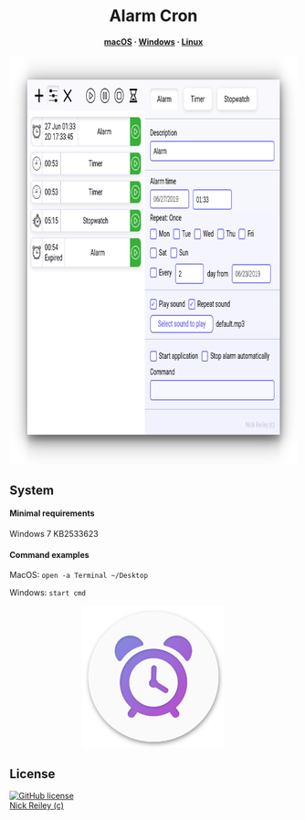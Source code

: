 <h1 align="center">Alarm Cron</h1>

<h4 align="center">
  <a href="https://github.com/bl00mber/alarm-cron/releases/latest/download/Alarm-Cron.dmg">macOS</a> ·
  <a href="https://github.com/bl00mber/alarm-cron/releases/latest/download/AlarmCronInstaller.exe
">Windows</a> ·
  <a href="https://github.com/bl00mber/alarm-cron/releases/latest/download/alarm-cron_amd64.deb">Linux</a>
</h4>

<p align="center">
  <img src="screens/interface.png" height="714">
</p>

## System
#### Minimal requirements
Windows 7 KB2533623

#### Command examples
MacOS: `open -a Terminal ~/Desktop`

Windows: `start cmd`

<p align="center">
  <img src="screens/logo.png" height="250">
</p>

## License
[![GitHub license](https://img.shields.io/badge/license-MIT-blue.svg)](https://github.com/bl00mber/alarm-cron/blob/master/LICENSE)<br/>
[Nick Reiley (c)](https://github.com/bl00mber)
